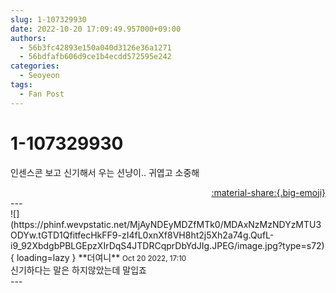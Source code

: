 ```yaml
---
slug: 1-107329930
date: 2022-10-20 17:09:49.957000+09:00
authors:
  - 56b3fc42893e150a040d3126e36a1271
  - 56bdfafb606d9ce1b4ecdd572595e242
categories:
  - Seoyeon
tags:
  - Fan Post
---
```


# 1-107329930

<div class="post-container" markdown="1">
<div class="content-container md-sidebar__scrollwrap" markdown="1">

인센스콘 보고 신기해서 우는 션냥이.. 귀엽고 소중해

</div>
</div>

<div style="text-align: right;" markdown="1">
<a href="https://weverse.io/fromis9/fanpost/1-107329930" style="text-align: right;">:material-share:{.big-emoji}</a>
</div>
---

<div class="comments-container md-sidebar__scrollwrap" markdown="1">
<div class="comment" markdown="1">
<div class='id-container' markdown="1">
![](https://phinf.wevpstatic.net/MjAyNDEyMDZfMTk0/MDAxNzMzNDYzMTU3ODYw.tGTD1QfitfecHkFF9-zI4fL0xnXf8VH8ht2j5Xh2a74g.QufL-i9_92XbdgbPBLGEpzXIrDqS4JTDRCqprDbYdJIg.JPEG/image.jpg?type=s72){ loading=lazy }
**<span class="artist">더여니</span>** <small>Oct 20 2022, 17:10</small><br>
</div>
<div class='comment-body' markdown="1">
신기하다는 말은 하지않았는데 말입죠
</div>
</div>
</div>
---
